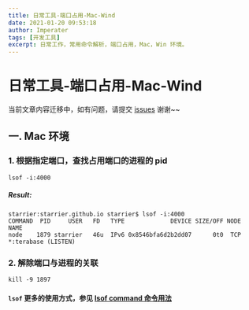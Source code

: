 ```yaml
---
title: 日常工具-端口占用-Mac-Wind
date: 2021-01-20 09:53:18
author: Imperater
tags: [开发工具]
excerpt: 日常工作，常用命令解析，端口占用，Mac，Win 环境。
---
```


# 日常工具-端口占用-Mac-Wind

当前文章内容迁移中，如有问题，请提交 [issues](https://github.com/Starrier/starrier.github.io/issues) 谢谢~~

## 一. Mac 环境

### 1. 根据指定端口，查找占用端口的进程的 pid

```shell script
lsof -i:4000
```

##### Result:

```shell script
starrier:starrier.github.io starrier$ lsof -i:4000
COMMAND  PID     USER   FD   TYPE             DEVICE SIZE/OFF NODE NAME
node    1879 starrier   46u  IPv6 0x8546bfa6d2b2dd07      0t0  TCP *:terabase (LISTEN)
```

### 2. 解除端口与进程的关联

```shell script
kill -9 1897
```

#### `lsof` 更多的使用方式，参见 [lsof command 命令用法]()

